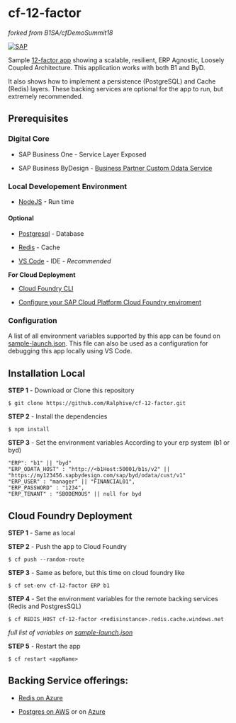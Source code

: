 
  

# cf-12-factor
_forked from B1SA/cfDemoSummit18_

[![SAP](https://i.imgur.com/kkQTp3m.png)](https://cloudplatform.sap.com)

  

Sample [12-factor app](https://12factor.net/) showing a scalable, resilient, ERP Agnostic, Loosely Coupled Architecture. This application works with both B1 and ByD.

It also shows how to implement a persistence (PostgreSQL) and Cache (Redis) layers. These backing services are optional for the app to run, but extremely recommended.

  

## Prerequisites

### Digital Core

* SAP Business One - Service Layer Exposed

* SAP Business ByDesign - [Business Partner Custom Odata Service](https://github.com/SAP-samples/byd-api-samples/blob/master/Custom%20OData%20Services/khbusinesspartner.xml)

  

### Local Developement Environment

*  [NodeJS](https://nodejs.org/en/download/) - Run time

  

#### Optional

*  [Postgresql](https://www.postgresql.org/download/) - Database

*  [Redis](https://redis.io/download) - Cache

*  [VS Code](https://code.visualstudio.com/) - IDE - *Recommended*

  
  

**For Cloud Deployment**

*  [Cloud Foundry CLI](https://github.com/cloudfoundry/cli#downloads)

*  [Configure your SAP Cloud Platform Cloud Foundry enviroment](https://developers.sap.com/tutorials/hcp-create-trial-account.html)

  

### Configuration

A list of all environment variables supported by this app can be found on [sample-launch.json](sample-launch.json). This file can also be used as a configuration for debugging this app locally using VS Code.

  

## Installation Local

  

**STEP 1** - Download or Clone this repository

  

	$ git clone https://github.com/Ralphive/cf-12-factor.git

  

**STEP 2** - Install the dependencies

  

	$ npm install

  

**STEP 3** - Set the environment variables According to your erp system (b1 or byd)
~~~~
"ERP": "b1" || "byd"
"ERP_ODATA_HOST" : "http://<b1Host:50001/b1s/v2" || "https://my123456.sapbydesign.com/sap/byd/odata/cust/v1"
"ERP_USER" : "manager" || "FINANCIAL01",
"ERP_PASSWORD" : "1234",
"ERP_TENANT" : "SBODEMOUS" || null for byd
~~~~


## Cloud Foundry Deployment

**STEP 1** - Same as local

**STEP 2** - Push the app to Cloud Foundry
	
	$ cf push --random-route
**STEP 3** - Same as before, but this time on cloud foundry like

  

	$ cf set-env cf-12-factor ERP b1

  

**STEP 4** - Set the environment variables for the remote backing services (Redis and PostgresSQL)

	$ cf REDIS_HOST cf-12-factor <redisinstance>.redis.cache.windows.net
  
  _full list of variables on [sample-launch.json](sample-launch.json)_

**STEP 5** - Restart the app

	$ cf restart <appName>

  

## Backing Service offerings:

*  [Redis on Azure](https://azure.microsoft.com/en-gb/services/cache/)

*  [Postgres on AWS](https://docs.aws.amazon.com/AmazonRDS/latest/UserGuide/CHAP_PostgreSQL.html) or on [Azure](https://azure.microsoft.com/en-gb/services/postgresql/)
